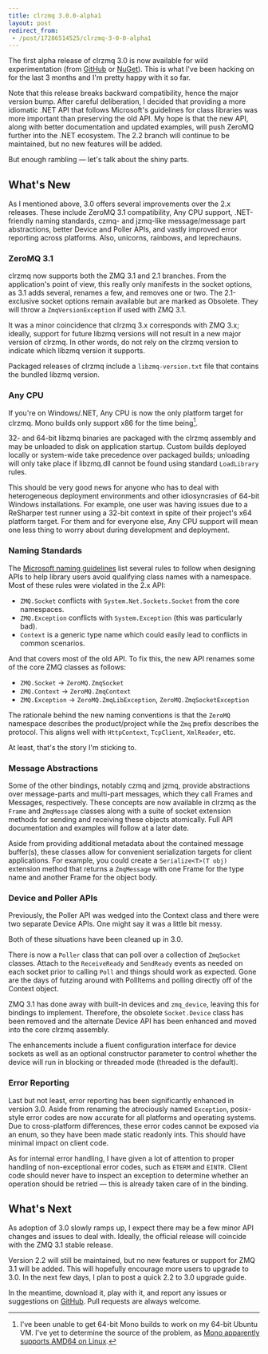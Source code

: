 ```yaml
---
title: clrzmq 3.0.0-alpha1
layout: post
redirect_from:
 - /post/17286514525/clrzmq-3-0-0-alpha1
---
```


The first alpha release of clrzmq 3.0 is now available for wild experimentation (from [GitHub](https://github.com/zeromq/clrzmq/downloads) or [NuGet](http://nuget.org/packages/clrzmq)). This is what I've been hacking on for the last 3 months and I'm pretty happy with it so far.

Note that this release breaks backward compatibility, hence the major version bump. After careful deliberation, I decided that providing a more idiomatic .NET API that follows Microsoft's guidelines for class libraries was more important than preserving the old API. My hope is that the new API, along with better documentation and updated examples, will push ZeroMQ further into the .NET ecosystem. The 2.2 branch will continue to be maintained, but no new features will be added.

But enough rambling &mdash; let's talk about the shiny parts.

## What's New

As I mentioned above, 3.0 offers several improvements over the 2.x releases. These include ZeroMQ 3.1 compatibility, Any CPU support, .NET-friendly naming standards, czmq- and jzmq-like message/message part abstractions, better Device and Poller APIs, and vastly improved error reporting across platforms. Also, unicorns, rainbows, and leprechauns.

### ZeroMQ 3.1

clrzmq now supports both the ZMQ 3.1 and 2.1 branches. From the application's point of view, this really only manifests in the socket options, as 3.1 adds several, renames a few, and removes one or two. The 2.1-exclusive socket options remain available but are marked as Obsolete. They will throw a `ZmqVersionException` if used with ZMQ 3.1.

It was a minor coincidence that clrzmq 3.x corresponds with ZMQ 3.x; ideally, support for future libzmq versions will not result in a new major version of clrzmq. In other words, do not rely on the clrzmq version to indicate which libzmq version it supports.

Packaged releases of clrzmq include a `libzmq-version.txt` file that contains the bundled libzmq version.

### Any CPU

If you're on Windows/.NET, Any CPU is now the only platform target for clrzmq. Mono builds only support x86 for the time being[^mono].

32- and 64-bit libzmq binaries are packaged with the clrzmq assembly and may be unloaded to disk on application startup. Custom builds deployed locally or system-wide take precedence over packaged builds; unloading will only take place if libzmq.dll cannot be found using standard `LoadLibrary` rules.

This should be very good news for anyone who has to deal with heterogeneous deployment environments and other idiosyncrasies of 64-bit Windows installations. For example, one user was having issues due to a ReSharper test runner using a 32-bit context in spite of their project's x64 platform target. For them and for everyone else, Any CPU support will mean one less thing to worry about during development and deployment.

### Naming Standards

The [Microsoft naming guidelines](http://msdn.microsoft.com/en-us/library/ms229026.aspx) list several rules to follow when designing APIs to help library users avoid qualifying class names with a namespace. Most of these rules were violated in the 2.x API:

* `ZMQ.Socket` conflicts with `System.Net.Sockets.Socket` from the core namespaces.
* `ZMQ.Exception` conflicts with `System.Exception` (this was particularly bad).
* `Context` is a generic type name which could easily lead to conflicts in common scenarios.

And that covers most of the old API. To fix this, the new API renames some of the core ZMQ classes as follows:

* `ZMQ.Socket` -> `ZeroMQ.ZmqSocket`
* `ZMQ.Context` -> `ZeroMQ.ZmqContext`
* `ZMQ.Exception` -> `ZeroMQ.ZmqLibException`, `ZeroMQ.ZmqSocketException`

The rationale behind the new naming conventions is that the `ZeroMQ` namespace describes the product/project while the `Zmq` prefix describes the protocol. This aligns well with `HttpContext`, `TcpClient`, `XmlReader`, etc.

At least, that's the story I'm sticking to.

### Message Abstractions

Some of the other bindings, notably czmq and jzmq, provide abstractions over message-parts and multi-part messages, which they call Frames and Messages, respectively. These concepts are now available in clrzmq as the `Frame` and `ZmqMessage` classes along with a suite of socket extension methods for sending and receiving these objects atomically. Full API documentation and examples will follow at a later date.

Aside from providing additional metadata about the contained message buffer(s), these classes allow for convenient serialization targets for client applications. For example, you could create a `Serialize<T>(T obj)` extension method that returns a `ZmqMessage` with one Frame for the type name and another Frame for the object body.

### Device and Poller APIs

Previously, the Poller API was wedged into the Context class and there were two separate Device APIs. One might say it was a little bit messy.

Both of these situations have been cleaned up in 3.0.

There is now a `Poller` class that can poll over a collection of `ZmqSocket` classes. Attach to the `ReceiveReady` and `SendReady` events as needed on each socket prior to calling `Poll` and things should work as expected. Gone are the days of futzing around with PollItems and polling directly off of the Context object.

ZMQ 3.1 has done away with built-in devices and `zmq_device`, leaving this for bindings to implement. Therefore, the obsolete `Socket.Device` class has been removed and the alternate Device API has been enhanced and moved into the core clrzmq assembly.

The enhancements include a fluent configuration interface for device sockets as well as an optional constructor parameter to control whether the device will run in blocking or threaded mode (threaded is the default).

### Error Reporting

Last but not least, error reporting has been significantly enhanced in version 3.0. Aside from renaming the atrociously named `Exception`, posix-style error codes are now accurate for all platforms and operating systems. Due to cross-platform differences, these error codes cannot be exposed via an enum, so they have been made static readonly ints. This should have minimal impact on client code.

As for internal error handling, I have given a lot of attention to proper handling of non-exceptional error codes, such as `ETERM` and `EINTR`. Client code should never have to inspect an exception to determine whether an operation should be retried &mdash; this is already taken care of in the binding.

## What's Next

As adoption of 3.0 slowly ramps up, I expect there may be a few minor API changes and issues to deal with. Ideally, the official release will coincide with the ZMQ 3.1 stable release.

Version 2.2 will still be maintained, but no new features or support for ZMQ 3.1 will be added. This will hopefully encourage more users to upgrade to 3.0. In the next few days, I plan to post a quick 2.2 to 3.0 upgrade guide.

In the meantime, download it, play with it, and report any issues or suggestions on [GitHub](https://github.com/zeromq/clrzmq). Pull requests are always welcome.

[^mono]: I've been unable to get 64-bit Mono builds to work on my 64-bit Ubuntu VM. I've yet to determine the source of the problem, as [Mono apparently supports AMD64 on Linux](http://www.mono-project.com/Supported_Platforms).

